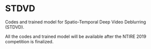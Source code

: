 # STDVD

Codes and trained model for Spatio-Temporal Deep Video Deblurring (STDVD).

All the codes and trained model will be available after the NTIRE 2019 competition is finalized.
